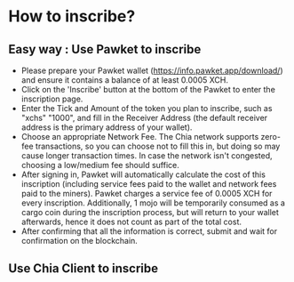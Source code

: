 # How to inscribe?

## Easy way : Use Pawket to inscribe

- Please prepare your Pawket wallet (https://info.pawket.app/download/) and ensure it contains a balance of at least 0.0005 XCH.
- Click on the 'Inscribe' button at the bottom of the Pawket to enter the inscription page.
- Enter the Tick and Amount of the token you plan to inscribe, such as "xchs" "1000", and fill in the Receiver Address (the default receiver address is the primary address of your wallet).
- Choose an appropriate Network Fee. The Chia network supports zero-fee transactions, so you can choose not to fill this in, but doing so may cause longer transaction times. In case the network isn't congested, choosing a low/medium fee should suffice.
- After signing in, Pawket will automatically calculate the cost of this inscription (including service fees paid to the wallet and network fees paid to the miners). Pawket charges a service fee of 0.0005 XCH for every inscription. Additionally, 1 mojo will be temporarily consumed as a cargo coin during the inscription process, but will return to your wallet afterwards, hence it does not count as part of the total cost.
- After confirming that all the information is correct, submit and wait for confirmation on the blockchain.

## Use Chia Client to inscribe
